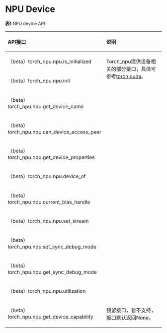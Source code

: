 # NPU Device

**表1** NPU device API

<a name="table13377193418547"></a>
<table><thead align="left"><tr id="row1888615477417"><th class="cellrowborder" valign="top" width="54.559999999999995%" id="mcps1.2.3.1.1"><p id="p188634764114"><a name="p188634764114"></a><a name="p188634764114"></a>API接口</p>
</th>
<th class="cellrowborder" valign="top" width="45.440000000000005%" id="mcps1.2.3.1.2"><p id="p188862474415"><a name="p188862474415"></a><a name="p188862474415"></a>说明</p>
</th>
</tr>
</thead>
<tbody><tr id="row939163412547"><td class="cellrowborder" valign="top" width="54.559999999999995%" headers="mcps1.2.3.1.1 "><p id="p13919348541"><a name="p13919348541"></a><a name="p13919348541"></a>（<span id="ph168289415199"><a name="ph168289415199"></a><a name="ph168289415199"></a>beta</span>）torch_npu.npu.is_initialized</p>
</td>
<td class="cellrowborder" rowspan="11" valign="top" width="45.440000000000005%" headers="mcps1.2.3.1.2 "><p id="p20972816174218"><a name="p20972816174218"></a><a name="p20972816174218"></a>Torch_npu提供设备相关的部分接口，具体可参考<a href="https://www.hiascend.com/document/detail/zh/Pytorch/710/apiref/PyTorchNativeapi/ptaoplist_000158.html">torch.cuda</a>。</p>
</td>
</tr>
<tr id="row13391173465410"><td class="cellrowborder" valign="top" headers="mcps1.2.3.1.1 "><p id="p173915341547"><a name="p173915341547"></a><a name="p173915341547"></a>（<span id="ph1943317523417"><a name="ph1943317523417"></a><a name="ph1943317523417"></a>beta</span>）torch_npu.npu.init</p>
</td>
</tr>
<tr id="row17391173465415"><td class="cellrowborder" valign="top" headers="mcps1.2.3.1.1 "><p id="p0391173495420"><a name="p0391173495420"></a><a name="p0391173495420"></a>（<span id="ph351513733413"><a name="ph351513733413"></a><a name="ph351513733413"></a>beta</span>）torch_npu.npu.get_device_name</p>
</td>
</tr>
<tr id="row939118343543"><td class="cellrowborder" valign="top" headers="mcps1.2.3.1.1 "><p id="p15391534165418"><a name="p15391534165418"></a><a name="p15391534165418"></a>（<span id="ph718317101345"><a name="ph718317101345"></a><a name="ph718317101345"></a>beta</span>）torch_npu.npu.can_device_access_peer</p>
</td>
</tr>
<tr id="row539173445416"><td class="cellrowborder" valign="top" headers="mcps1.2.3.1.1 "><p id="p23911634165410"><a name="p23911634165410"></a><a name="p23911634165410"></a>（<span id="ph9238212103412"><a name="ph9238212103412"></a><a name="ph9238212103412"></a>beta</span>）torch_npu.npu.get_device_properties</p>
</td>
</tr>
<tr id="row1139193417545"><td class="cellrowborder" valign="top" headers="mcps1.2.3.1.1 "><p id="p133913348548"><a name="p133913348548"></a><a name="p133913348548"></a>（<span id="ph310411493415"><a name="ph310411493415"></a><a name="ph310411493415"></a>beta</span>）torch_npu.npu.device_of</p>
</td>
</tr>
<tr id="row19391103416545"><td class="cellrowborder" valign="top" headers="mcps1.2.3.1.1 "><p id="p20391153411547"><a name="p20391153411547"></a><a name="p20391153411547"></a>（<span id="ph171181816173418"><a name="ph171181816173418"></a><a name="ph171181816173418"></a>beta</span>）torch_npu.npu.current_blas_handle</p>
</td>
</tr>
<tr id="row1739173414545"><td class="cellrowborder" valign="top" headers="mcps1.2.3.1.1 "><p id="p239173495417"><a name="p239173495417"></a><a name="p239173495417"></a>（<span id="ph1024311813418"><a name="ph1024311813418"></a><a name="ph1024311813418"></a>beta</span>）torch_npu.npu.set_stream</p>
</td>
</tr>
<tr id="row13391163465411"><td class="cellrowborder" valign="top" headers="mcps1.2.3.1.1 "><p id="p33911343541"><a name="p33911343541"></a><a name="p33911343541"></a>（<span id="ph43843205344"><a name="ph43843205344"></a><a name="ph43843205344"></a>beta</span>）torch_npu.npu.set_sync_debug_mode</p>
</td>
</tr>
<tr id="row73912034125411"><td class="cellrowborder" valign="top" headers="mcps1.2.3.1.1 "><p id="p173918344543"><a name="p173918344543"></a><a name="p173918344543"></a>（<span id="ph15373102263415"><a name="ph15373102263415"></a><a name="ph15373102263415"></a>beta</span>）torch_npu.npu.get_sync_debug_mode</p>
</td>
</tr>
<tr id="row19886154310548"><td class="cellrowborder" valign="top" headers="mcps1.2.3.1.1 "><p id="p1688617434546"><a name="p1688617434546"></a><a name="p1688617434546"></a>（<span id="ph94981924173410"><a name="ph94981924173410"></a><a name="ph94981924173410"></a>beta</span>）torch_npu.npu.utilization</p>
</td>
</tr>
<tr id="row16363129161417"><td class="cellrowborder" valign="top" width="54.559999999999995%" headers="mcps1.2.3.1.1 "><p id="p83919341546"><a name="p83919341546"></a><a name="p83919341546"></a>（<span id="ph871092653413"><a name="ph871092653413"></a><a name="ph871092653413"></a>beta</span>）torch_npu.npu.get_device_capability</p>
</td>
<td class="cellrowborder" valign="top" width="45.440000000000005%" headers="mcps1.2.3.1.2 "><p id="p1036412951413"><a name="p1036412951413"></a><a name="p1036412951413"></a>预留接口，暂不支持，接口默认返回None。</p>
</td>
</tr>
</tbody>
</table>

